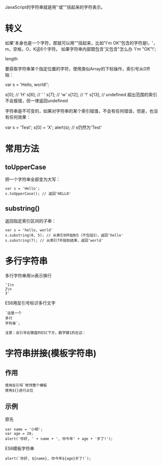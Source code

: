 

JavaScript的字符串就是用''或""括起来的字符表示。


# 转义

如果'本身也是一个字符，那就可以用""括起来，比如"I'm OK"包含的字符是I，'，m，空格，O，K这6个字符。
如果字符串内部既包含'又包含"怎么办
'I\'m \"OK\"!';

length

要获取字符串某个指定位置的字符，使用类似Array的下标操作，索引号从0开始：

var s = 'Hello, world!';

s[0]; // 'H'
s[6]; // ' '
s[7]; // 'w'
s[12]; // '!'
s[13]; // undefined 超出范围的索引不会报错，但一律返回undefined


字符串是不可变的，如果对字符串的某个索引赋值，不会有任何错误，但是，也没有任何效果：

var s = 'Test';
s[0] = 'X';
alert(s); // s仍然为'Test'



# 常用方法

## toUpperCase

把一个字符串全部变为大写：
   
    var s = 'Hello';
    s.toUpperCase(); // 返回'HELLO'

## substring()

返回指定索引区间的子串：
   
    var s = 'hello, world'
    s.substring(0, 5); // 从索引0开始到5（不包括5），返回'hello'
    s.substring(7); // 从索引7开始到结束，返回'world'



# 多行字符串

多行字符串用\n表示换行

    '1\n
    2\n
    3'
    
ES6用反引号标识多行文字

    `这是一个
    多行
    字符串`;
    
    注意：反引号在键盘的ESC下方，数字键1的左边：



# 字符串拼接(模板字符串)


## 作用

    使用反引号`修饰整个模板
    使用${}进行占位

## 示例

原先

    var name = '小明';
    var age = 20;
    alert('你好, ' + name + ', 你今年' + age + '岁了!');

ES6模板字符串

    alert(`你好, ${name}, 你今年${age}岁了!`);